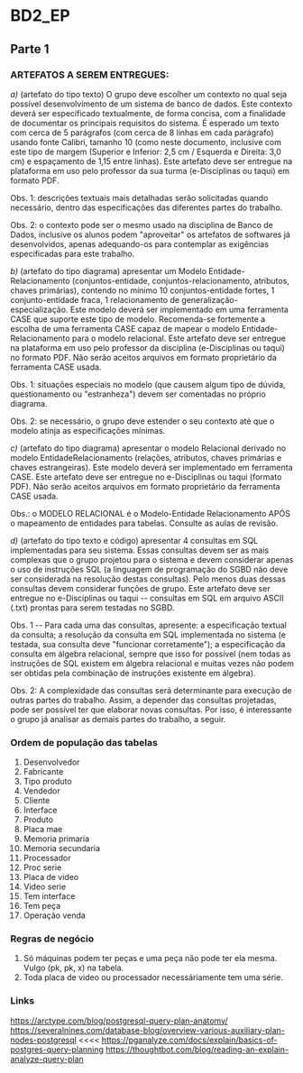 # BD2_EP

## Parte 1

### ARTEFATOS A SEREM ENTREGUES:

*a)* (artefato do tipo texto) O grupo deve escolher um contexto no qual seja possível desenvolvimento de
um sistema de banco de dados. Este contexto deverá ser especificado textualmente, de forma concisa,
com a finalidade de documentar os principais requisitos do sistema. É esperado um texto com cerca de
5 parágrafos (com cerca de 8 linhas em cada parágrafo) usando fonte Calibri, tamanho 10 (como neste
documento, inclusive com este tipo de margem (Superior e Inferior: 2,5 cm / Esquerda e Direita: 3,0 cm)
e espaçamento de 1,15 entre linhas). Este artefato deve ser entregue na plataforma em uso pelo
professor da sua turma (e-Disciplinas ou taqui) em formato PDF.

Obs. 1: descrições textuais mais detalhadas serão solicitadas quando necessário, dentro das
especificações das diferentes partes do trabalho.

Obs. 2: o contexto pode ser o mesmo usado na disciplina de Banco de Dados, inclusive os alunos podem
"aproveitar" os artefatos de softwares já desenvolvidos, apenas adequando-os para contemplar as
exigências especificadas para este trabalho.

*b)* (artefato do tipo diagrama) apresentar um Modelo Entidade-Relacionamento (conjuntos-entidade,
conjuntos-relacionamento, atributos, chaves primárias), contendo no mínimo 10 conjuntos-entidade
fortes, 1 conjunto-entidade fraca, 1 relacionamento de generalização-especialização. Este modelo
deverá ser implementado em uma ferramenta CASE que suporte este tipo de modelo. Recomenda-se
fortemente a escolha de uma ferramenta CASE capaz de mapear o modelo Entidade-Relacionamento
para o modelo relacional. Este artefato deve ser entregue na plataforma em uso pelo professor da
disciplina (e-Disciplinas ou taqui) no formato PDF. Não serão aceitos arquivos em formato
proprietário da ferramenta CASE usada.

Obs. 1: situações especiais no modelo (que causem algum tipo de dúvida, questionamento ou
"estranheza") devem ser comentadas no próprio diagrama.

Obs. 2: se necessário, o grupo deve estender o seu contexto até que o modelo atinja as especificações
mínimas.

*c)* (artefato do tipo diagrama) apresentar o modelo Relacional derivado no modelo EntidadeRelacionamento (relações, atributos, chaves primárias e chaves estrangeiras). Este modelo deverá ser
implementado em ferramenta CASE. Este artefato deve ser entregue no e-Disciplinas ou taqui
(formato PDF). Não serão aceitos arquivos em formato proprietário da ferramenta CASE usada.

Obs.: o MODELO RELACIONAL é o Modelo-Entidade Relacionamento APÓS o mapeamento de entidades
para tabelas. Consulte as aulas de revisão.

*d)* (artefato do tipo texto e código) apresentar 4 consultas em SQL implementadas para seu sistema.
Essas consultas devem ser as mais complexas que o grupo projetou para o sistema e devem considerar
apenas o uso de instruções SQL (a linguagem de programação do SGBD não deve ser considerada na
resolução destas consultas). Pelo menos duas dessas consultas devem considerar funções de grupo.
Este artefato deve ser entregue no e-Disciplinas ou taqui -- consultas em SQL em arquivo ASCII (.txt)
prontas para serem testadas no SGBD.

Obs. 1 -- Para cada uma das consultas, apresente: a especificação textual da consulta; a resolução da
consulta em SQL implementada no sistema (e testada, sua consulta deve "funcionar corretamente"); a
especificação da consulta em álgebra relacional, sempre que isso for possível (nem todas as instruções
de SQL existem em álgebra relacional e muitas vezes não podem ser obtidas pela combinação de
instruções existente em álgebra).

Obs. 2: A complexidade das consultas será determinante para execução de outras partes do trabalho.
Assim, a depender das consultas projetadas, pode ser possível ter que elaborar novas consultas. Por isso,
é interessante o grupo já analisar as demais partes do trabalho, a seguir.

### Ordem de população das tabelas

1. Desenvolvedor
2. Fabricante
3. Tipo produto
4. Vendedor
5. Cliente
6. Interface
7. Produto
8. Placa mae
9. Memoria primaria
10. Memoria secundaria
11. Processador
12. Proc serie
13. Placa de video
14. Video serie
15. Tem interface
16. Tem peça
17. Operação venda

### Regras de negócio

1. Só máquinas podem ter peças e uma peça não pode ter ela mesma. Vulgo (pk, pk, x) na tabela.
2. Toda placa de video ou processador necessáriamente tem uma série.

### Links

https://arctype.com/blog/postgresql-query-plan-anatomy/
https://severalnines.com/database-blog/overview-various-auxiliary-plan-nodes-postgresql <<<<
https://pganalyze.com/docs/explain/basics-of-postgres-query-planning
https://thoughtbot.com/blog/reading-an-explain-analyze-query-plan
